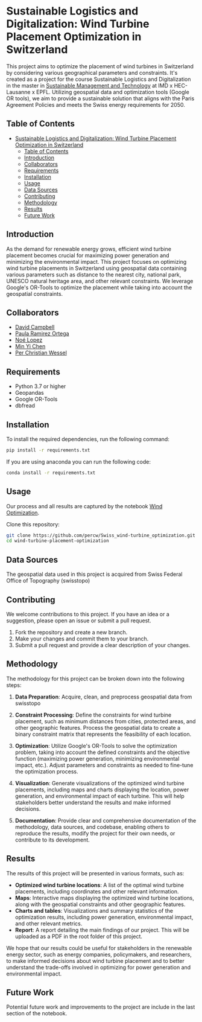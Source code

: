 # Sustainable Logistics and Digitalization: Wind Turbine Placement Optimization in Switzerland

This project aims to optimize the placement of wind turbines in Switzerland by considering various geographical parameters and constraints. It's created as a project for the course Sustainable Logistics and Digitalization in the master in [Sustainable Management and Technology](https://www.epfl.ch/education/master/programs/sustainable-management-and-technology/) at IMD x HEC-Lausanne x EPFL. Utilizing geospatial data and optimization tools (Google OR tools), we aim to provide a sustainable solution that aligns with the Paris Agreement Policies and meets the Swiss energy requirements for 2050.

## Table of Contents

- [Sustainable Logistics and Digitalization: Wind Turbine Placement Optimization in Switzerland](#sustainable-logistics-and-digitalization-wind-turbine-placement-optimization-in-switzerland)
	- [Table of Contents](#table-of-contents)
	- [Introduction](#introduction)
	- [Collaborators](#collaborators)
	- [Requirements](#requirements)
	- [Installation](#installation)
	- [Usage](#usage)
	- [Data Sources](#data-sources)
	- [Contributing](#contributing)
	- [Methodology](#methodology)
	- [Results](#results)
	- [Future Work](#future-work)

## Introduction

As the demand for renewable energy grows, efficient wind turbine placement becomes crucial for maximizing power generation and minimizing the environmental impact. This project focuses on optimizing wind turbine placements in Switzerland using geospatial data containing various parameters such as distance to the nearest city, national park, UNESCO natural heritage area, and other relevant constraints. We leverage Google's OR-Tools to optimize the placement while taking into account the geospatial constraints.

## Collaborators
- [David Campbell](https://github.com/davdavDTB) 
- [Paula Ramirez Ortega](https://github.com/Pramirezortega) 
- [Noé Lopez](https://github.com/noelopez-E4S)
- [Min Yi Chen](https://github.com/jessicaminyi)
- [Per Christian Wessel](https://github.com/percw)

## Requirements

- Python 3.7 or higher
- Geopandas
- Google OR-Tools
- dbfread

## Installation

To install the required dependencies, run the following command:

```bash
pip install -r requirements.txt
```
If you are using anaconda you can run the following code:
```bash
conda install -r requirements.txt
```

## Usage

Our process and all results are captured by the notebook [Wind Optimization](https://github.com/percw/Swiss_wind-turbine_optimization/blob/main/wind_optimization.ipynb).

Clone this repository:

```bash
git clone https://github.com/percw/Swiss_wind-turbine_optimization.git
cd wind-turbine-placement-optimization
```

## Data Sources

The geospatial data used in this project is acquired from Swiss Federal Office of Topography (swisstopo)

## Contributing

We welcome contributions to this project. If you have an idea or a suggestion, please open an issue or submit a pull request.

1. Fork the repository and create a new branch.
2. Make your changes and commit them to your branch.
3. Submit a pull request and provide a clear description of your changes.

## Methodology

The methodology for this project can be broken down into the following steps:

1. **Data Preparation**: Acquire, clean, and preprocess geospatial data from swisstopo

2. **Constraint Processing**: Define the constraints for wind turbine placement, such as minimum distances from cities, protected areas, and other geographic features. Process the geospatial data to create a binary constraint matrix that represents the feasibility of each location.

3. **Optimization**: Utilize Google's OR-Tools to solve the optimization problem, taking into account the defined constraints and the objective function (maximizing power generation, minimizing environmental impact, etc.). Adjust parameters and constraints as needed to fine-tune the optimization process.

4. **Visualization**: Generate visualizations of the optimized wind turbine placements, including maps and charts displaying the location, power generation, and environmental impact of each turbine. This will help stakeholders better understand the results and make informed decisions.

5. **Documentation**: Provide clear and comprehensive documentation of the methodology, data sources, and codebase, enabling others to reproduce the results, modify the project for their own needs, or contribute to its development.

## Results

The results of this project will be presented in various formats, such as:

- **Optimized wind turbine locations**: A list of the optimal wind turbine placements, including coordinates and other relevant information.
- **Maps**: Interactive maps displaying the optimized wind turbine locations, along with the geospatial constraints and other geographic features.
- **Charts and tables**: Visualizations and summary statistics of the optimization results, including power generation, environmental impact, and other relevant metrics.
- **Report**: A report detailing the main findings of our project. This will be uploaded as a PDF in the root folder of this project.

We hope that our results could be useful for stakeholders in the renewable energy sector, such as energy companies, policymakers, and researchers, to make informed decisions about wind turbine placement and to better understand the trade-offs involved in optimizing for power generation and environmental impact.

## Future Work

Potential future work and improvements to the project are include in the last section of the notebook. 
